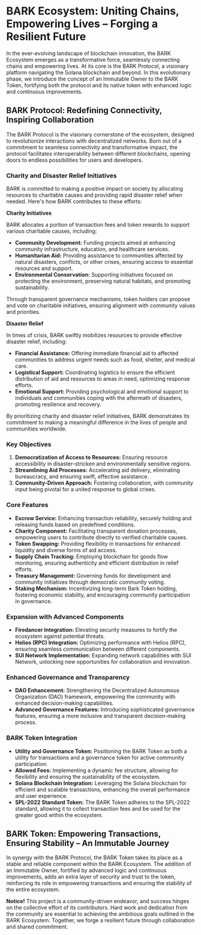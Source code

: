# BARK Ecosystem: Uniting Chains, Empowering Lives – Forging a Resilient Future

In the ever-evolving landscape of blockchain innovation, the BARK Ecosystem emerges as a transformative force, seamlessly connecting chains and empowering lives. At its core is the BARK Protocol, a visionary platform navigating the Solana blockchain and beyond. In this evolutionary phase, we introduce the concept of an Immutable Owner to the BARK Token, fortifying both the protocol and its native token with enhanced logic and continuous improvements.

## BARK Protocol: Redefining Connectivity, Inspiring Collaboration

The BARK Protocol is the visionary cornerstone of the ecosystem, designed to revolutionize interactions with decentralized networks. Born out of a commitment to seamless connectivity and transformative impact, the protocol facilitates interoperability between different blockchains, opening doors to endless possibilities for users and developers.

### Charity and Disaster Relief Initiatives

BARK is committed to making a positive impact on society by allocating resources to charitable causes and providing rapid disaster relief when needed. Here's how BARK contributes to these efforts:

**Charity Initiatives**

BARK allocates a portion of transaction fees and token rewards to support various charitable causes, including:

- **Community Development:** Funding projects aimed at enhancing community infrastructure, education, and healthcare services.
- **Humanitarian Aid:** Providing assistance to communities affected by natural disasters, conflicts, or other crises, ensuring access to essential resources and support.
- **Environmental Conservation:** Supporting initiatives focused on protecting the environment, preserving natural habitats, and promoting sustainability.

Through transparent governance mechanisms, token holders can propose and vote on charitable initiatives, ensuring alignment with community values and priorities.

**Disaster Relief**

In times of crisis, BARK swiftly mobilizes resources to provide effective disaster relief, including:

- **Financial Assistance:** Offering immediate financial aid to affected communities to address urgent needs such as food, shelter, and medical care.
- **Logistical Support:** Coordinating logistics to ensure the efficient distribution of aid and resources to areas in need, optimizing response efforts.
- **Emotional Support:** Providing psychological and emotional support to individuals and communities coping with the aftermath of disasters, promoting resilience and recovery.

By prioritizing charity and disaster relief initiatives, BARK demonstrates its commitment to making a meaningful difference in the lives of people and communities worldwide.

### Key Objectives

1. **Democratization of Access to Resources:** Ensuring resource accessibility in disaster-stricken and environmentally sensitive regions.
2. **Streamlining Aid Processes:** Accelerating aid delivery, eliminating bureaucracy, and ensuring swift, effective assistance.
3. **Community-Driven Approach:** Fostering collaboration, with community input being pivotal for a united response to global crises.

### Core Features

- **Escrow Service:** Enhancing transaction reliability, securely holding and releasing funds based on predefined conditions.
- **Charity Component:** Facilitating transparent donation processes, empowering users to contribute directly to verified charitable causes.
- **Token Swapping:** Providing flexibility in transactions for enhanced liquidity and diverse forms of aid access.
- **Supply Chain Tracking:** Employing blockchain for goods flow monitoring, ensuring authenticity and efficient distribution in relief efforts.
- **Treasury Management:** Governing funds for development and community initiatives through democratic community voting.
- **Staking Mechanism:** Incentivizing long-term Bark Token holding, fostering economic stability, and encouraging community participation in governance.

### Expansion with Advanced Components

- **Firedancer Integration:** Elevating security measures to fortify the ecosystem against potential threats.
- **Helios (RPC) Integration:** Optimizing performance with Helios (RPC), ensuring seamless communication between different components.
- **SUI Network Implementation:** Expanding network capabilities with SUI Network, unlocking new opportunities for collaboration and innovation.

### Enhanced Governance and Transparency

- **DAO Enhancement:** Strengthening the Decentralized Autonomous Organization (DAO) framework, empowering the community with enhanced decision-making capabilities.
- **Advanced Governance Features:** Introducing sophisticated governance features, ensuring a more inclusive and transparent decision-making process.

### BARK Token Integration

- **Utility and Governance Token:** Positioning the BARK Token as both a utility for transactions and a governance token for active community participation.
- **Allowed Fees:** Implementing a dynamic fee structure, allowing for flexibility and ensuring the sustainability of the ecosystem.
- **Solana Blockchain Integration:** Leveraging the Solana blockchain for efficient and scalable transactions, enhancing the overall performance and user experience.
- **SPL-2022 Standard Token:** The BARK Token adheres to the SPL-2022 standard, allowing it to collect transaction fees and be used for the greater good within the ecosystem.

## BARK Token: Empowering Transactions, Ensuring Stability – An Immutable Journey

In synergy with the BARK Protocol, the BARK Token takes its place as a stable and reliable component within the BARK Ecosystem. The addition of an Immutable Owner, fortified by advanced logic and continuous improvements, adds an extra layer of security and trust to the token, reinforcing its role in empowering transactions and ensuring the stability of the entire ecosystem.

**Notice!**
This project is a community-driven endeavor, and success hinges on the collective effort of its contributors. Hard work and dedication from the community are essential to achieving the ambitious goals outlined in the BARK Ecosystem. Together, we forge a resilient future through collaboration and shared commitment.
